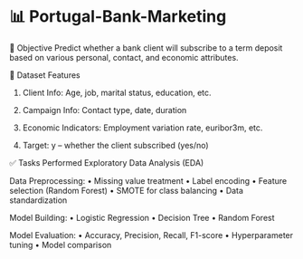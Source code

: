 # 📊 Portugal-Bank-Marketing
📌 Objective
Predict whether a bank client will subscribe to a term deposit based on various personal, contact, and economic attributes.

🧰 Dataset Features
1. Client Info: Age, job, marital status, education, etc.

2. Campaign Info: Contact type, date, duration

3. Economic Indicators: Employment variation rate, euribor3m, etc.

4. Target: y – whether the client subscribed (yes/no)

✅ Tasks Performed
Exploratory Data Analysis (EDA)

Data Preprocessing:
•	Missing value treatment
•	Label encoding
•	Feature selection (Random Forest)
•	SMOTE for class balancing
•	Data standardization

Model Building:
•	Logistic Regression
•	Decision Tree
•	Random Forest

Model Evaluation:
•	Accuracy, Precision, Recall, F1-score
•	Hyperparameter tuning
•	Model comparison

